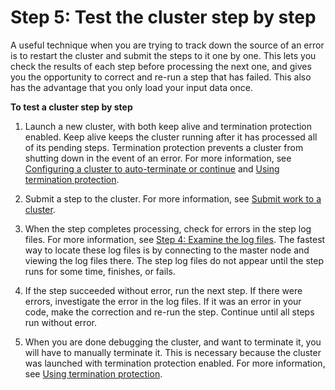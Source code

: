 # Step 5: Test the cluster step by step<a name="emr-troubleshoot-failed-5-test-steps"></a>

 A useful technique when you are trying to track down the source of an error is to restart the cluster and submit the steps to it one by one\. This lets you check the results of each step before processing the next one, and gives you the opportunity to correct and re\-run a step that has failed\. This also has the advantage that you only load your input data once\. 

**To test a cluster step by step**

1.  Launch a new cluster, with both keep alive and termination protection enabled\. Keep alive keeps the cluster running after it has processed all of its pending steps\. Termination protection prevents a cluster from shutting down in the event of an error\. For more information, see [Configuring a cluster to auto\-terminate or continue](emr-plan-longrunning-transient.md) and [Using termination protection](UsingEMR_TerminationProtection.md)\. 

1.  Submit a step to the cluster\. For more information, see [Submit work to a cluster](AddingStepstoaJobFlow.md)\. 

1.  When the step completes processing, check for errors in the step log files\. For more information, see [Step 4: Examine the log files](emr-troubleshoot-failed-4.md)\. The fastest way to locate these log files is by connecting to the master node and viewing the log files there\. The step log files do not appear until the step runs for some time, finishes, or fails\. 

1.  If the step succeeded without error, run the next step\. If there were errors, investigate the error in the log files\. If it was an error in your code, make the correction and re\-run the step\. Continue until all steps run without error\. 

1.  When you are done debugging the cluster, and want to terminate it, you will have to manually terminate it\. This is necessary because the cluster was launched with termination protection enabled\. For more information, see [Using termination protection](UsingEMR_TerminationProtection.md)\. 